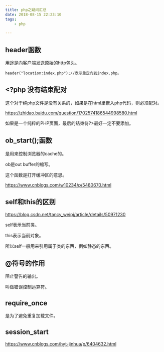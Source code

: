 ```yaml
---
title: php之疑问汇总
date: 2018-08-15 22:23:10
tags:
	- php

---
```




## header函数

用途是向客户端发送原始的http包头。

```
header("location:index.php");//表示重定向到index.php。
```



## <?php 没有结束配对

这个对于纯php文件是没有关系的，如果是在html里嵌入php代码，则必须配对。

https://zhidao.baidu.com/question/1702574186544998580.html

如果是一个纯粹的PHP页面，最后的结束符?>最好一定不要添加。

## ob_start();函数

是用来控制浏览器的cache的。

ob是out buffer的缩写。

这个函数是打开缓冲区的意思。

https://www.cnblogs.com/w10234/p/5480670.html

## self和this的区别

https://blog.csdn.net/tancy_weipj/article/details/50971230

self表示当前类。

this表示当前对象。

所以self一般用来引用属于类的东西，例如静态的东西。

## @符号的作用

阻止警告的输出。

叫做错误控制运算符。

## require_once

是为了避免重复加载文件。



## session_start

https://www.cnblogs.com/hyt-jinhua/p/6404632.html